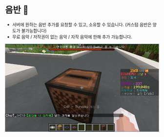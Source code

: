 # 음반 💽

* 서버에 원하는 음반 추가를 요청할 수 있고, 소유할 수 있습니다. (커스텀 음반은 양도가 불가능합니다)
* 무료 음악 / 저작권이 없는 음악 / 자작 음악에 한해 추가 가능합니다.

![](../../.gitbook/assets/image.png)
